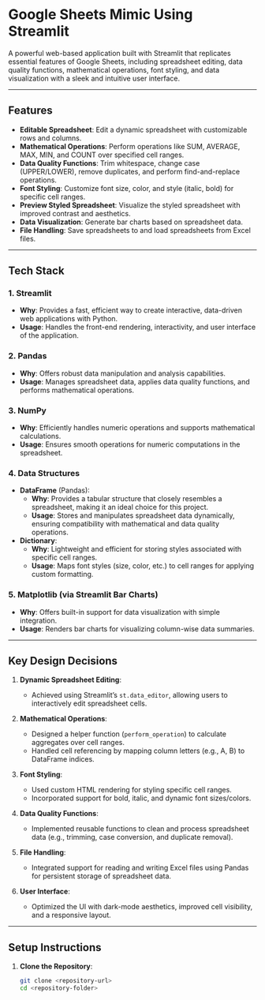 # Google Sheets Mimic Using Streamlit

A powerful web-based application built with Streamlit that replicates essential features of Google Sheets, including spreadsheet editing, data quality functions, mathematical operations, font styling, and data visualization with a sleek and intuitive user interface.

---

## Features

- **Editable Spreadsheet**: Edit a dynamic spreadsheet with customizable rows and columns.
- **Mathematical Operations**: Perform operations like SUM, AVERAGE, MAX, MIN, and COUNT over specified cell ranges.
- **Data Quality Functions**: Trim whitespace, change case (UPPER/LOWER), remove duplicates, and perform find-and-replace operations.
- **Font Styling**: Customize font size, color, and style (italic, bold) for specific cell ranges.
- **Preview Styled Spreadsheet**: Visualize the styled spreadsheet with improved contrast and aesthetics.
- **Data Visualization**: Generate bar charts based on spreadsheet data.
- **File Handling**: Save spreadsheets to and load spreadsheets from Excel files.

---

## Tech Stack

### 1. **Streamlit**
   - **Why**: Provides a fast, efficient way to create interactive, data-driven web applications with Python.
   - **Usage**: Handles the front-end rendering, interactivity, and user interface of the application.

### 2. **Pandas**
   - **Why**: Offers robust data manipulation and analysis capabilities.
   - **Usage**: Manages spreadsheet data, applies data quality functions, and performs mathematical operations.

### 3. **NumPy**
   - **Why**: Efficiently handles numeric operations and supports mathematical calculations.
   - **Usage**: Ensures smooth operations for numeric computations in the spreadsheet.

### 4. **Data Structures**
   - **DataFrame** (Pandas):
     - **Why**: Provides a tabular structure that closely resembles a spreadsheet, making it an ideal choice for this project.
     - **Usage**: Stores and manipulates spreadsheet data dynamically, ensuring compatibility with mathematical and data quality operations.
   - **Dictionary**:
     - **Why**: Lightweight and efficient for storing styles associated with specific cell ranges.
     - **Usage**: Maps font styles (size, color, etc.) to cell ranges for applying custom formatting.

### 5. **Matplotlib (via Streamlit Bar Charts)**
   - **Why**: Offers built-in support for data visualization with simple integration.
   - **Usage**: Renders bar charts for visualizing column-wise data summaries.

---

## Key Design Decisions

1. **Dynamic Spreadsheet Editing**:
   - Achieved using Streamlit’s `st.data_editor`, allowing users to interactively edit spreadsheet cells.

2. **Mathematical Operations**:
   - Designed a helper function (`perform_operation`) to calculate aggregates over cell ranges. 
   - Handled cell referencing by mapping column letters (e.g., A, B) to DataFrame indices.

3. **Font Styling**:
   - Used custom HTML rendering for styling specific cell ranges.
   - Incorporated support for bold, italic, and dynamic font sizes/colors.

4. **Data Quality Functions**:
   - Implemented reusable functions to clean and process spreadsheet data (e.g., trimming, case conversion, and duplicate removal).

5. **File Handling**:
   - Integrated support for reading and writing Excel files using Pandas for persistent storage of spreadsheet data.

6. **User Interface**:
   - Optimized the UI with dark-mode aesthetics, improved cell visibility, and a responsive layout.

---

## Setup Instructions

1. **Clone the Repository**:
   ```bash
   git clone <repository-url>
   cd <repository-folder>
